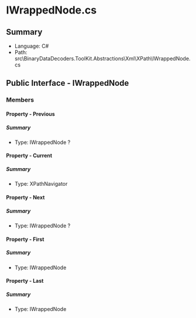 ﻿# IWrappedNode.cs

## Summary

* Language: C#
* Path: src\BinaryDataDecoders.ToolKit.Abstractions\Xml\XPath\IWrappedNode.cs

## Public Interface - IWrappedNode

### Members

#### Property - Previous

##### Summary

 * Type: IWrappedNode ? 

#### Property - Current

##### Summary

 * Type: XPathNavigator 

#### Property - Next

##### Summary

 * Type: IWrappedNode ? 

#### Property - First

##### Summary

 * Type: IWrappedNode 

#### Property - Last

##### Summary

 * Type: IWrappedNode 

